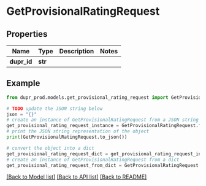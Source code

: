 # GetProvisionalRatingRequest


## Properties

Name | Type | Description | Notes
------------ | ------------- | ------------- | -------------
**dupr_id** | **str** |  | 

## Example

```python
from dupr_prod.models.get_provisional_rating_request import GetProvisionalRatingRequest

# TODO update the JSON string below
json = "{}"
# create an instance of GetProvisionalRatingRequest from a JSON string
get_provisional_rating_request_instance = GetProvisionalRatingRequest.from_json(json)
# print the JSON string representation of the object
print(GetProvisionalRatingRequest.to_json())

# convert the object into a dict
get_provisional_rating_request_dict = get_provisional_rating_request_instance.to_dict()
# create an instance of GetProvisionalRatingRequest from a dict
get_provisional_rating_request_from_dict = GetProvisionalRatingRequest.from_dict(get_provisional_rating_request_dict)
```
[[Back to Model list]](../README.md#documentation-for-models) [[Back to API list]](../README.md#documentation-for-api-endpoints) [[Back to README]](../README.md)


